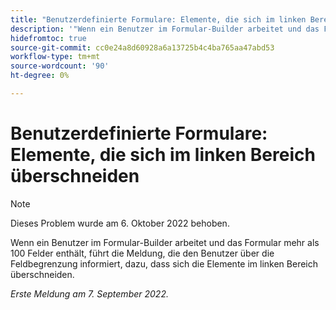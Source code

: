 ```yaml
---
title: "Benutzerdefinierte Formulare: Elemente, die sich im linken Bereich überschneiden."
description: '"Wenn ein Benutzer im Formular-Builder arbeitet und das Formular mehr als 100 Felder enthält, führt die Meldung, die den Benutzer über die Feldbegrenzung informiert, dazu, dass sich die Elemente im linken Bereich überschneiden.'
hidefromtoc: true
source-git-commit: cc0e24a8d60928a6a13725b4c4ba765aa47abd53
workflow-type: tm+mt
source-wordcount: '90'
ht-degree: 0%

---
```



# Benutzerdefinierte Formulare: Elemente, die sich im linken Bereich überschneiden

>[!NOTE]
>
>Dieses Problem wurde am 6. Oktober 2022 behoben.

Wenn ein Benutzer im Formular-Builder arbeitet und das Formular mehr als 100 Felder enthält, führt die Meldung, die den Benutzer über die Feldbegrenzung informiert, dazu, dass sich die Elemente im linken Bereich überschneiden.

_Erste Meldung am 7. September 2022._

